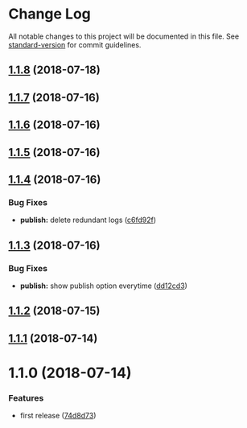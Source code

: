 # Change Log

All notable changes to this project will be documented in this file. See [standard-version](https://github.com/conventional-changelog/standard-version) for commit guidelines.

<a name="1.1.8"></a>
## [1.1.8](https://github.com/fbi-templates/fbi-task-commit/compare/v1.1.7...v1.1.8) (2018-07-18)



<a name="1.1.7"></a>
## [1.1.7](https://github.com/fbi-templates/fbi-task-commit/compare/v1.1.6...v1.1.7) (2018-07-16)



<a name="1.1.6"></a>
## [1.1.6](https://github.com/fbi-templates/fbi-task-commit/compare/v1.1.5...v1.1.6) (2018-07-16)



<a name="1.1.5"></a>
## [1.1.5](https://github.com/fbi-templates/fbi-task-commit/compare/v1.1.4...v1.1.5) (2018-07-16)



<a name="1.1.4"></a>
## [1.1.4](https://github.com/fbi-templates/fbi-task-commit/compare/v1.1.3...v1.1.4) (2018-07-16)


### Bug Fixes

* **publish:** delete redundant logs ([c6fd92f](https://github.com/fbi-templates/fbi-task-commit/commit/c6fd92f))



<a name="1.1.3"></a>
## [1.1.3](https://github.com/fbi-templates/fbi-task-commit/compare/v1.1.2...v1.1.3) (2018-07-16)


### Bug Fixes

* **publish:** show publish option everytime ([dd12cd3](https://github.com/fbi-templates/fbi-task-commit/commit/dd12cd3))



<a name="1.1.2"></a>
## [1.1.2](https://github.com/fbi-templates/fbi-task-commit/compare/v1.1.1...v1.1.2) (2018-07-15)



<a name="1.1.1"></a>
## [1.1.1](https://github.com/fbi-templates/fbi-task-commit/compare/v1.1.0...v1.1.1) (2018-07-14)



<a name="1.1.0"></a>
# 1.1.0 (2018-07-14)


### Features

* first release ([74d8d73](https://github.com/fbi-templates/fbi-task-commit/commit/74d8d73))
